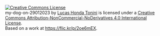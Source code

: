 <a rel="license" href="http://creativecommons.org/licenses/by-nc-nd/4.0/"><img alt="Creative Commons License" style="border-width:0" src="https://i.creativecommons.org/l/by-nc-nd/4.0/88x31.png" /></a><br /><span xmlns:dct="http://purl.org/dc/terms/" href="http://purl.org/dc/dcmitype/StillImage" property="dct:title" rel="dct:type">my-dog-on-29012023</span> by <a xmlns:cc="http://creativecommons.org/ns#" href="https://github.com/LucasHT22" property="cc:attributionName" rel="cc:attributionURL">Lucas Honda Tonini</a> is licensed under a <a rel="license" href="http://creativecommons.org/licenses/by-nc-nd/4.0/">Creative Commons Attribution-NonCommercial-NoDerivatives 4.0 International License</a>.<br />Based on a work at <a xmlns:dct="http://purl.org/dc/terms/" href="https://flic.kr/p/2oe6mEX" rel="dct:source">https://flic.kr/p/2oe6mEX</a>.
